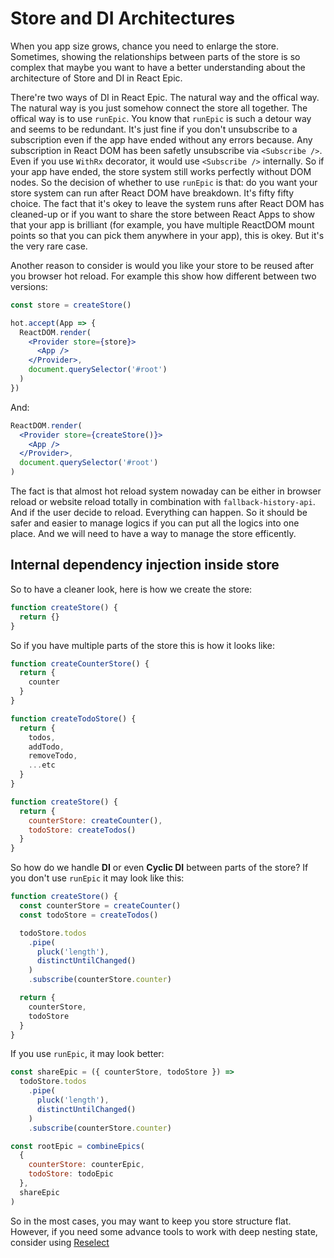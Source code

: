# Store and DI Architectures

When you app size grows, chance you need to enlarge the store. Sometimes, showing the relationships between parts of the store is so complex that maybe you want to have a better understanding about the architecture of Store and DI in React Epic.

There're two ways of DI in React Epic. The natural way and the offical way. The natural way is you just somehow connect the store all together. The offical way is to use `runEpic`. You know that `runEpic` is such a detour way and seems to be redundant. It's just fine if you don't unsubscribe to a subscription even if the app have ended without any errors because. Any subscription in React DOM has been safetly unsubscribe via `<Subscribe />`. Even if you use `WithRx` decorator, it would use `<Subscribe />` internally. So if your app have ended, the store system still works perfectly without DOM nodes. So the decision of whether to use `runEpic` is that: do you want your store system can run after React DOM have breakdown. It's fifty fifty choice. The fact that it's okey to leave the system runs after React DOM has cleaned-up or if you want to share the store between React Apps to show that your app is brilliant (for example, you have multiple ReactDOM mount points so that you can pick them anywhere in your app), this is okey. But it's the very rare case.

Another reason to consider is would you like your store to be reused after you browser hot reload. For example this show how different between two versions:

```jsx
const store = createStore()

hot.accept(App => {
  ReactDOM.render(
    <Provider store={store}>
      <App />
    </Provider>,
    document.querySelector('#root')
  )
})
```

And:

```jsx
ReactDOM.render(
  <Provider store={createStore()}>
    <App />
  </Provider>,
  document.querySelector('#root')
)
```

The fact is that almost hot reload system nowaday can be either in browser reload or website reload totally in combination with `fallback-history-api`. And if the user decide to reload. Everything can happen. So it should be safer and easier to manage logics if you can put all the logics into one place. And we will need to have a way to manage the store efficently.

## Internal dependency injection inside store

So to have a cleaner look, here is how we create the store:

```jsx
function createStore() {
  return {}
}
```

So if you have multiple parts of the store this is how it looks like:

```jsx
function createCounterStore() {
  return {
    counter
  }
}

function createTodoStore() {
  return {
    todos,
    addTodo,
    removeTodo,
    ...etc
  }
}

function createStore() {
  return {
    counterStore: createCounter(),
    todoStore: createTodos()
  }
}
```

So how do we handle **DI** or even **Cyclic DI** between parts of the store? If you don't use `runEpic` it may look like this:

```jsx
function createStore() {
  const counterStore = createCounter()
  const todoStore = createTodos()

  todoStore.todos
    .pipe(
      pluck('length'),
      distinctUntilChanged()
    )
    .subscribe(counterStore.counter)

  return {
    counterStore,
    todoStore
  }
}
```

If you use `runEpic`, it may look better:

```jsx
const shareEpic = ({ counterStore, todoStore }) =>
  todoStore.todos
    .pipe(
      pluck('length'),
      distinctUntilChanged()
    )
    .subscribe(counterStore.counter)

const rootEpic = combineEpics(
  {
    counterStore: counterEpic,
    todoStore: todoEpic
  },
  shareEpic
)
```

So in the most cases, you may want to keep you store structure flat. However, if you need some advance tools to work with deep nesting state, consider using [Reselect](https://github.com/reduxjs/reselect)
